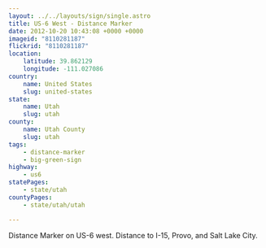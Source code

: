 ```yaml
---
layout: ../../layouts/sign/single.astro
title: US-6 West - Distance Marker
date: 2012-10-20 10:43:08 +0000 +0000
imageid: "8110281187"
flickrid: "8110281187"
location:
    latitude: 39.862129
    longitude: -111.027086
country:
    name: United States
    slug: united-states
state:
    name: Utah
    slug: utah
county:
    name: Utah County
    slug: utah
tags:
    - distance-marker
    - big-green-sign
highway:
    - us6
statePages:
    - state/utah
countyPages:
    - state/utah/utah

---
```

Distance Marker on US-6 west.  Distance to I-15, Provo, and Salt Lake City.